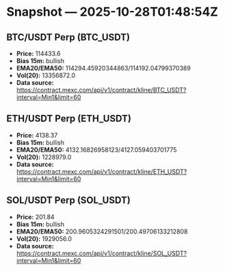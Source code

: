 # Snapshot — 2025-10-28T01:48:54Z

## BTC/USDT Perp (BTC_USDT)
- **Price:** 114433.6
- **Bias 15m:** bullish
- **EMA20/EMA50:** 114294.45920344863/114192.04799370389
- **Vol(20):** 13356872.0
- **Data source:** https://contract.mexc.com/api/v1/contract/kline/BTC_USDT?interval=Min1&limit=60

## ETH/USDT Perp (ETH_USDT)
- **Price:** 4138.37
- **Bias 15m:** bullish
- **EMA20/EMA50:** 4132.16826958123/4127.059403701775
- **Vol(20):** 1228979.0
- **Data source:** https://contract.mexc.com/api/v1/contract/kline/ETH_USDT?interval=Min1&limit=60

## SOL/USDT Perp (SOL_USDT)
- **Price:** 201.84
- **Bias 15m:** bullish
- **EMA20/EMA50:** 200.9605324291501/200.49706133212808
- **Vol(20):** 1929056.0
- **Data source:** https://contract.mexc.com/api/v1/contract/kline/SOL_USDT?interval=Min1&limit=60
